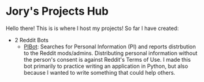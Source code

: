 # Jory's Projects Hub
Hello there! This is is where I host my projects! So far I have created:
* 2 Reddit Bots
	* [PIBot](/PIBot/): Searches for Personal Information (PI) and reports distrbution to the Reddit mods/admins. Distributing personal information without the person's consent is against Reddit's Terms of Use. I made this bot primarily to practice writing an application in Python, but also because I wanted to write something that could help others.